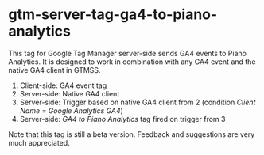 # gtm-server-tag-ga4-to-piano-analytics
This tag for Google Tag Manager server-side sends GA4 events to Piano Analytics. 
It is designed to work in combination with any GA4 event and the native GA4 client in GTMSS.

1) Client-side: GA4 event tag
2) Server-side: Native GA4 client
3) Server-side: Trigger based on native GA4 client from 2 (condition *Client Name = Google Analytics GA4*)
4) Server-side: *GA4 to Piano Analytics* tag fired on trigger from 3

Note that this tag is still a beta version. Feedback and suggestions are very much appreciated.
